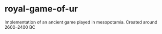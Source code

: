 # royal-game-of-ur
Implementation of an ancient game played in mesopotamia.
Created around 2600–2400 BC
